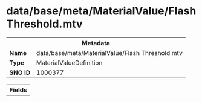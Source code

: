 <h1>data/base/meta/MaterialValue/Flash Threshold.mtv</h1><table><tr><th colspan="100%">Metadata</th></tr><tr><td><b>Name</b></td><td>data/base/meta/MaterialValue/Flash Threshold.mtv</td></tr><tr><td><b>Type</b></td><td>MaterialValueDefinition</td></tr><tr><td><b>SNO ID</b></td><td>1000377</td></tr></table>

<table><tr><th colspan="100%">Fields</th></tr></table>

